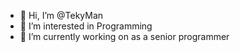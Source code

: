 - 👋 Hi, I’m @TekyMan
- 👀 I’m interested in Programming
- 🌱 I’m currently working on as a senior programmer

<!---
TekyMan/TekyMan is a ✨ special ✨ repository because its `README.md` (this file) appears on your GitHub profile.
You can click the Preview link to take a look at your changes.
--->
